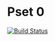 # Pset 0
[![Build Status](https://travis-ci.com/csci-e-29/2020sp-pset-0-jkimbrough0.svg?token=4nsKxjYajjzdchG14re6&branch=master)](https://travis-ci.com/csci-e-29/2020sp-pset-0-jkimbrough0)
